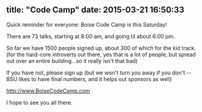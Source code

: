 title: "Code Camp"
date: 2015-03-21 16:50:33
---

Quick reminder for everyone: Boise Code Camp is this Saturday!

There are 73 talks, starting at 8:00 am, and going til about 6:00 pm.

So far we have 1500 people signed up, about 300 of which for the kid track.  (for the hard-core introverts out there, yes that is a lot of people, but spread out over an entire building...so it really isn't that bad)

If you have not, please sign up (but we won't turn you away if you don't -- BSU likes to have final numbers, and it helps out sponsors as well)

http://www.BoiseCodeCamp.com

I hope to see you all there.

